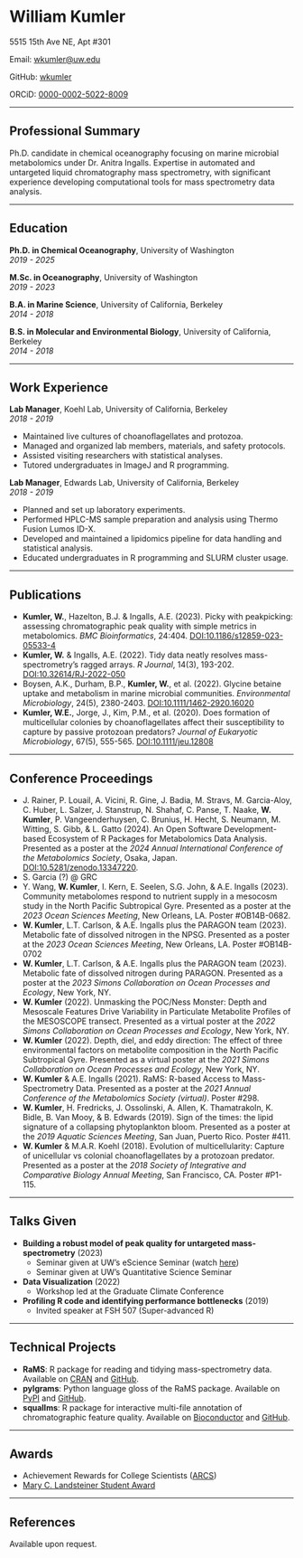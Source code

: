William Kumler
================

5515 15th Ave NE, Apt \#301

Email: <wkumler@uw.edu>

GitHub: [wkumler](https://github.com/wkumler)

ORCiD: [0000-0002-5022-8009](https://orcid.org/0000-0002-5022-8009)

------------------------------------------------------------------------

## Professional Summary

Ph.D. candidate in chemical oceanography focusing on marine microbial
metabolomics under Dr. Anitra Ingalls. Expertise in automated and
untargeted liquid chromatography mass spectrometry, with significant
experience developing computational tools for mass spectrometry data
analysis.

------------------------------------------------------------------------

## Education

**Ph.D. in Chemical Oceanography**, University of Washington  
*2019 - 2025*

**M.Sc. in Oceanography**, University of Washington  
*2019 - 2023*

**B.A. in Marine Science**, University of California, Berkeley  
*2014 - 2018*

**B.S. in Molecular and Environmental Biology**, University of
California, Berkeley  
*2014 - 2018*

------------------------------------------------------------------------

## Work Experience

**Lab Manager**, Koehl Lab, University of California, Berkeley  
*2018 - 2019*  
- Maintained live cultures of choanoflagellates and protozoa.  
- Managed and organized lab members, materials, and safety protocols.  
- Assisted visiting researchers with statistical analyses.  
- Tutored undergraduates in ImageJ and R programming.

**Lab Manager**, Edwards Lab, University of California, Berkeley  
*2018 - 2019*  
- Planned and set up laboratory experiments.  
- Performed HPLC-MS sample preparation and analysis using Thermo Fusion
Lumos ID-X.  
- Developed and maintained a lipidomics pipeline for data handling and
statistical analysis.  
- Educated undergraduates in R programming and SLURM cluster usage.

------------------------------------------------------------------------

## Publications

- **Kumler, W.**, Hazelton, B.J. & Ingalls, A.E. (2023). Picky with
  peakpicking: assessing chromatographic peak quality with simple
  metrics in metabolomics. *BMC Bioinformatics*, 24:404.
  [DOI:10.1186/s12859-023-05533-4](https://doi.org/10.1186/s12859-023-05533-4)
- **Kumler, W.** & Ingalls, A.E. (2022). Tidy data neatly resolves
  mass-spectrometry’s ragged arrays. *R Journal*, 14(3), 193-202.
  [DOI:10.32614/RJ-2022-050](https://doi.org/10.32614/RJ-2022-050)
- Boysen, A.K., Durham, B.P., **Kumler, W.**, et al. (2022). Glycine
  betaine uptake and metabolism in marine microbial communities.
  *Environmental Microbiology*, 24(5), 2380-2403.
  [DOI:10.1111/1462-2920.16020](https://doi.org/10.1111/1462-2920.16020)
- **Kumler, W.E.**, Jorge, J., Kim, P.M., et al. (2020). Does formation
  of multicellular colonies by choanoflagellates affect their
  susceptibility to capture by passive protozoan predators? *Journal of
  Eukaryotic Microbiology*, 67(5), 555-565.
  [DOI:10.1111/jeu.12808](https://doi.org/10.1111/jeu.12808)

------------------------------------------------------------------------

## Conference Proceedings

- J. Rainer, P. Louail, A. Vicini, R. Gine, J. Badia, M. Stravs, M.
  Garcia-Aloy, C. Huber, L. Salzer, J. Stanstrup, N. Shahaf, C.
  Panse, T. Naake, **W. Kumler**, P. Vangeenderhuysen, C. Brunius, H.
  Hecht, S. Neumann, M. Witting, S. Gibb, & L. Gatto (2024). An Open
  Software Development-based Ecosystem of R Packages for Metabolomics
  Data Analysis. Presented as a poster at the *2024 Annual International
  Conference of the Metabolomics Society*, Osaka, Japan.
  <DOI:10.5281/zenodo.13347220>.
- S. Garcia (?) @ GRC
- Y. Wang, **W. Kumler**, I. Kern, E. Seelen, S.G. John, & A.E. Ingalls
  (2023). Community metabolomes respond to nutrient supply in a mesocosm
  study in the North Pacific Subtropical Gyre. Presented as a poster at
  the *2023 Ocean Sciences Meeting*, New Orleans, LA. Poster
  \#OB14B-0682.
- **W. Kumler**, L.T. Carlson, & A.E. Ingalls plus the PARAGON team
  (2023). Metabolic fate of dissolved nitrogen in the NPSG. Presented as
  a poster at the *2023 Ocean Sciences Meeting*, New Orleans, LA. Poster
  \#OB14B-0702
- **W. Kumler**, L.T. Carlson, & A.E. Ingalls plus the PARAGON team
  (2023). Metabolic fate of dissolved nitrogen during PARAGON. Presented
  as a poster at the *2023 Simons Collaboration on Ocean Processes and
  Ecology*, New York, NY.
- **W. Kumler** (2022). Unmasking the POC/Ness Monster: Depth and
  Mesoscale Features Drive Variability in Particulate Metabolite
  Profiles of the MESOSCOPE transect. Presented as a virtual poster at
  the *2022 Simons Collaboration on Ocean Processes and Ecology*, New
  York, NY.
- **W. Kumler** (2022). Depth, diel, and eddy direction: The effect of
  three environmental factors on metabolite composition in the North
  Pacific Subtropical Gyre. Presented as a virtual poster at the *2021
  Simons Collaboration on Ocean Processes and Ecology*, New York, NY.
- **W. Kumler** & A.E. Ingalls (2021). RaMS: R-based Access to
  Mass-Spectrometry Data. Presented as a poster at the *2021 Annual
  Conference of the Metabolomics Society (virtual)*. Poster \#298.
- **W. Kumler**, H. Fredricks, J. Ossolinski, A. Allen, K.
  Thamatrakoln, K. Bidle, B. Van Mooy, & B. Edwards (2019). Sign of the
  times: the lipid signature of a collapsing phytoplankton bloom.
  Presented as a poster at the *2019 Aquatic Sciences Meeting*, San
  Juan, Puerto Rico. Poster \#411.
- **W. Kumler** & M.A.R. Koehl (2018). Evolution of multicellularity:
  Capture of unicellular vs colonial choanoflagellates by a protozoan
  predator. Presented as a poster at the *2018 Society of Integrative
  and Comparative Biology Annual Meeting*, San Francisco, CA. Poster
  \#P1-115.

------------------------------------------------------------------------

## Talks Given

- **Building a robust model of peak quality for untargeted
  mass-spectrometry** (2023)
  - Seminar given at UW’s eScience Seminar (watch
    [here](https://www.youtube.com/watch?v=fNtp53o1wqQ&ab_channel=UWeScienceInstitute))
  - Seminar given at UW’s Quantitative Science Seminar
- **Data Visualization** (2022)
  - Workshop led at the Graduate Climate Conference
- **Profiling R code and identifying performance bottlenecks** (2019)
  - Invited speaker at FSH 507 (Super-advanced R)

------------------------------------------------------------------------

## Technical Projects

- **RaMS**: R package for reading and tidying mass-spectrometry data.
  Available on [CRAN](https://cran.r-project.org/package=RaMS) and
  [GitHub](https://github.com/wkumler/RaMS).
- **pylgrams**: Python language gloss of the RaMS package. Available on
  [PyPI](https://pypi.org/project/pylgrams/) and
  [GitHub](https://github.com/wkumler/pylgrams).
- **squallms**: R package for interactive multi-file annotation of
  chromatographic feature quality. Available on
  [Bioconductor](https://bioconductor.org/packages/devel/bioc/html/squallms.html)
  and [GitHub](https://github.com/wkumler/squallms).

------------------------------------------------------------------------

## Awards

- Achievement Rewards for College Scientists
  ([ARCS](https://www.arcsfoundation.org/))
- [Mary C. Landsteiner Student
  Award](https://www.ocean.washington.edu/story/Mary_LandsteinerScholar)

------------------------------------------------------------------------

## References

Available upon request.
